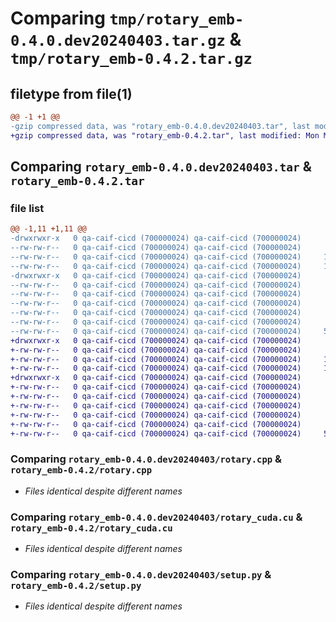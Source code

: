 # Comparing `tmp/rotary_emb-0.4.0.dev20240403.tar.gz` & `tmp/rotary_emb-0.4.2.tar.gz`

## filetype from file(1)

```diff
@@ -1 +1 @@
-gzip compressed data, was "rotary_emb-0.4.0.dev20240403.tar", last modified: Mon May  6 07:48:36 2024, max compression
+gzip compressed data, was "rotary_emb-0.4.2.tar", last modified: Mon May  6 07:52:41 2024, max compression
```

## Comparing `rotary_emb-0.4.0.dev20240403.tar` & `rotary_emb-0.4.2.tar`

### file list

```diff
@@ -1,11 +1,11 @@
-drwxrwxr-x   0 qa-caif-cicd (700000024) qa-caif-cicd (700000024)        0 2024-05-06 07:46:39.272165 rotary_emb-0.4.0.dev20240403/
--rw-rw-r--   0 qa-caif-cicd (700000024) qa-caif-cicd (700000024)       66 2024-05-06 07:48:36.098324 rotary_emb-0.4.0.dev20240403/PKG-INFO
--rw-rw-r--   0 qa-caif-cicd (700000024) qa-caif-cicd (700000024)     1612 2024-05-06 07:30:03.000000 rotary_emb-0.4.0.dev20240403/rotary.cpp
--rw-rw-r--   0 qa-caif-cicd (700000024) qa-caif-cicd (700000024)     1791 2024-05-06 07:30:03.000000 rotary_emb-0.4.0.dev20240403/rotary_cuda.cu
-drwxrwxr-x   0 qa-caif-cicd (700000024) qa-caif-cicd (700000024)        0 2024-05-06 07:46:39.263200 rotary_emb-0.4.0.dev20240403/rotary_emb.egg-info/
--rw-rw-r--   0 qa-caif-cicd (700000024) qa-caif-cicd (700000024)       66 2024-05-06 07:48:35.000000 rotary_emb-0.4.0.dev20240403/rotary_emb.egg-info/PKG-INFO
--rw-rw-r--   0 qa-caif-cicd (700000024) qa-caif-cicd (700000024)      170 2024-05-06 07:48:35.000000 rotary_emb-0.4.0.dev20240403/rotary_emb.egg-info/SOURCES.txt
--rw-rw-r--   0 qa-caif-cicd (700000024) qa-caif-cicd (700000024)        1 2024-05-06 07:48:35.000000 rotary_emb-0.4.0.dev20240403/rotary_emb.egg-info/dependency_links.txt
--rw-rw-r--   0 qa-caif-cicd (700000024) qa-caif-cicd (700000024)       11 2024-05-06 07:48:35.000000 rotary_emb-0.4.0.dev20240403/rotary_emb.egg-info/top_level.txt
--rw-rw-r--   0 qa-caif-cicd (700000024) qa-caif-cicd (700000024)       38 2024-05-06 07:48:36.101715 rotary_emb-0.4.0.dev20240403/setup.cfg
--rw-rw-r--   0 qa-caif-cicd (700000024) qa-caif-cicd (700000024)     5474 2024-05-06 07:48:10.000000 rotary_emb-0.4.0.dev20240403/setup.py
+drwxrwxr-x   0 qa-caif-cicd (700000024) qa-caif-cicd (700000024)        0 2024-05-06 07:50:44.166748 rotary_emb-0.4.2/
+-rw-rw-r--   0 qa-caif-cicd (700000024) qa-caif-cicd (700000024)       54 2024-05-06 07:52:40.993484 rotary_emb-0.4.2/PKG-INFO
+-rw-rw-r--   0 qa-caif-cicd (700000024) qa-caif-cicd (700000024)     1612 2024-05-06 07:30:03.000000 rotary_emb-0.4.2/rotary.cpp
+-rw-rw-r--   0 qa-caif-cicd (700000024) qa-caif-cicd (700000024)     1791 2024-05-06 07:30:03.000000 rotary_emb-0.4.2/rotary_cuda.cu
+drwxrwxr-x   0 qa-caif-cicd (700000024) qa-caif-cicd (700000024)        0 2024-05-06 07:50:44.158268 rotary_emb-0.4.2/rotary_emb.egg-info/
+-rw-rw-r--   0 qa-caif-cicd (700000024) qa-caif-cicd (700000024)       54 2024-05-06 07:52:40.000000 rotary_emb-0.4.2/rotary_emb.egg-info/PKG-INFO
+-rw-rw-r--   0 qa-caif-cicd (700000024) qa-caif-cicd (700000024)      170 2024-05-06 07:52:40.000000 rotary_emb-0.4.2/rotary_emb.egg-info/SOURCES.txt
+-rw-rw-r--   0 qa-caif-cicd (700000024) qa-caif-cicd (700000024)        1 2024-05-06 07:52:40.000000 rotary_emb-0.4.2/rotary_emb.egg-info/dependency_links.txt
+-rw-rw-r--   0 qa-caif-cicd (700000024) qa-caif-cicd (700000024)       11 2024-05-06 07:52:40.000000 rotary_emb-0.4.2/rotary_emb.egg-info/top_level.txt
+-rw-rw-r--   0 qa-caif-cicd (700000024) qa-caif-cicd (700000024)       38 2024-05-06 07:52:40.996855 rotary_emb-0.4.2/setup.cfg
+-rw-rw-r--   0 qa-caif-cicd (700000024) qa-caif-cicd (700000024)     5474 2024-05-06 07:48:10.000000 rotary_emb-0.4.2/setup.py
```

### Comparing `rotary_emb-0.4.0.dev20240403/rotary.cpp` & `rotary_emb-0.4.2/rotary.cpp`

 * *Files identical despite different names*

### Comparing `rotary_emb-0.4.0.dev20240403/rotary_cuda.cu` & `rotary_emb-0.4.2/rotary_cuda.cu`

 * *Files identical despite different names*

### Comparing `rotary_emb-0.4.0.dev20240403/setup.py` & `rotary_emb-0.4.2/setup.py`

 * *Files identical despite different names*

